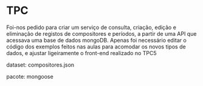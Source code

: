 # TPC

Foi-nos pedido para criar um serviço de consulta, criação, edição e eliminação de registos de compositores e períodos, a partir de uma API que acessava uma base de dados mongoDB. Apenas foi necessário editar o código dos exemplos feitos nas aulas para acomodar os novos tipos de dados, e ajustar ligeiramente o front-end realizado no TPC5

dataset: compositores.json

pacote: mongoose